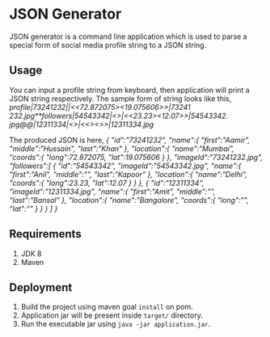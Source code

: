 # JSON Generator
JSON generator is a command line application which is used to parse a special form of social media profile string to a
JSON string.

## Usage
You can input a profile string from keyboard, then application will print a JSON string respectively.
The sample form of string looks like this,
_profile|73241232|<Aamir><Hussain><Khan>|<Mumbai><<72.872075><19.075606>>|73241
232.jpg**followers|54543342|<Anil><><Kapoor>|<Delhi><<23.23><12.07>>|54543342.
jpg@@|12311334|<Amit><><Bansal>|<Bangalore><<><>>|12311334.jpg_

The produced JSON is here,
_{
    "id":"73241232",
    "name":{
        "first":"Aamir",
        "middle":"Hussain",
        "last":"Khan"
    },
    "location":{
        "name":"Mumbai",
        "coords":{
            "long":72.872075,
            "lat":19.075606
        }
    },
    "imageId":"73241232.jpg",
    "followers":[
        {
            "id":"54543342",
            "imageId":"54543342.jpg",
            "name":{
                "first":"Anil",
                "middle":"",
                "last":"Kapoor"
            },
            "location":{
            "name":"Delhi",
                "coords":{
                    "long":23.23,
                    "lat":12.07
                }
            }
        },
        {
            "id":"12311334",
            "imageId":"12311334.jpg",
            "name":{
                "first":"Amit",
                "middle":"",
                "last":"Bansal"
            },
            "location":{
                "name":"Bangalore",
                "coords":{
                    "long":"",
                    "lat":""
                }
            }
        }
    ]
}_


## Requirements
1. JDK 8
2. Maven


## Deployment
1. Build the project using maven goal `install` on pom.
2. Application jar will be present inside `target/` directory.
3. Run the executable jar using `java -jar application.jar`.